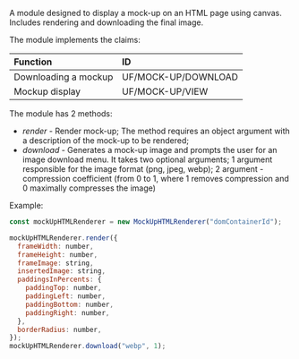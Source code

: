 A module designed to display a mock-up on an HTML page using canvas. Includes rendering and downloading the final image.

The module implements the claims:

| Function             | ID                  |
| :------------------- | :------------------ |
| Downloading a mockup | UF/MOCK-UP/DOWNLOAD |
| Mockup display       | UF/MOCK-UP/VIEW     |

The module has 2 methods:

- _render_ - Render mock-up; The method requires an object argument with a description of the mock-up to be rendered;
- _download_ - Generates a mock-up image and prompts the user for an image download menu. It takes two optional arguments; 1 argument responsible for the image format (png, jpeg, webp); 2 argument - compression coefficient (from 0 to 1, where 1 removes compression and 0 maximally compresses the image)

Example:

```js
const mockUpHTMLRenderer = new MockUpHTMLRenderer("domContainerId");

mockUpHTMLRenderer.render({
  frameWidth: number,
  frameHeight: number,
  frameImage: string,
  insertedImage: string,
  paddingsInPercents: {
    paddingTop: number,
    paddingLeft: number,
    paddingBottom: number,
    paddingRight: number,
  },
  borderRadius: number,
});
mockUpHTMLRenderer.download("webp", 1);
```
